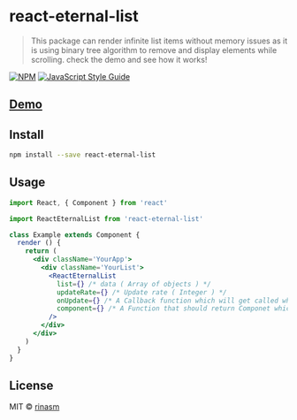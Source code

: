 # react-eternal-list

> This package can render infinite list items without memory issues as it is using binary tree algorithm to remove and display elements while scrolling. check the demo and see how it works!

[![NPM](https://img.shields.io/npm/v/react-eternal-list.svg)](https://www.npmjs.com/package/react-eternal-list) [![JavaScript Style Guide](https://img.shields.io/badge/code_style-standard-brightgreen.svg)](https://standardjs.com)

## [Demo](http://react-eternal-list.rinas.in)

## Install

```bash
npm install --save react-eternal-list
```

## Usage

```jsx
import React, { Component } from 'react'

import ReactEternalList from 'react-eternal-list'

class Example extends Component {
  render () {
    return (
      <div className='YourApp'>
        <div className='YourList'>
          <ReactEternalList  
            list={} /* data ( Array of objects ) */
            updateRate={} /* Update rate ( Integer ) */ 
            onUpdate={} /* A Callback function which will get called when list visibility update ( Function ) */
            component={} /* A Function that should return Componet which you want to render as a list item ( Function ) */
          />
        </div>
      </div>
    )
  }
}
```

## License

MIT © [rinasm](https://github.com/rinasm)
